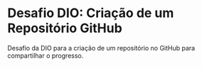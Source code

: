 # Desafio DIO: Criação de um Repositório GitHub
Desafio da DIO para a criação de um repositório no GitHub para compartilhar o progresso.
